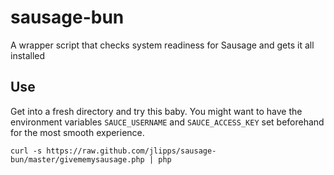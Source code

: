 sausage-bun
===========

A wrapper script that checks system readiness for Sausage and gets it all installed

Use
---
Get into a fresh directory and try this baby. You might want to have the
environment variables `SAUCE_USERNAME` and `SAUCE_ACCESS_KEY` set beforehand
for the most smooth experience.

```
curl -s https://raw.github.com/jlipps/sausage-bun/master/givememysausage.php | php
```
